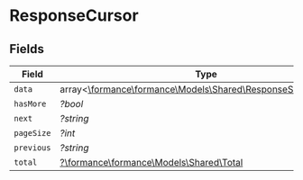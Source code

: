 # ResponseCursor


## Fields

| Field                                                                                                     | Type                                                                                                      | Required                                                                                                  | Description                                                                                               | Example                                                                                                   |
| --------------------------------------------------------------------------------------------------------- | --------------------------------------------------------------------------------------------------------- | --------------------------------------------------------------------------------------------------------- | --------------------------------------------------------------------------------------------------------- | --------------------------------------------------------------------------------------------------------- |
| `data`                                                                                                    | array<[\formance\formance\Models\Shared\ResponseSchemasData](../../Models/Shared/ResponseSchemasData.md)> | :heavy_minus_sign:                                                                                        | N/A                                                                                                       |                                                                                                           |
| `hasMore`                                                                                                 | *?bool*                                                                                                   | :heavy_minus_sign:                                                                                        | N/A                                                                                                       |                                                                                                           |
| `next`                                                                                                    | *?string*                                                                                                 | :heavy_minus_sign:                                                                                        | N/A                                                                                                       | YXVsdCBhbmQgYSBtYXhpbXVtIG1heF9yZXN1bHRzLol=                                                              |
| `pageSize`                                                                                                | *?int*                                                                                                    | :heavy_minus_sign:                                                                                        | N/A                                                                                                       |                                                                                                           |
| `previous`                                                                                                | *?string*                                                                                                 | :heavy_minus_sign:                                                                                        | N/A                                                                                                       | YXVsdCBhbmQgYSBtYXhpbXVtIG1heF9yZXN1bHRzLol=                                                              |
| `total`                                                                                                   | [?\formance\formance\Models\Shared\Total](../../Models/Shared/Total.md)                                   | :heavy_minus_sign:                                                                                        | N/A                                                                                                       |                                                                                                           |